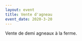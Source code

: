 ```yaml
---
layout: event
title: Vente d'agneau
event_date: 2020-3-20
---
```


Vente de demi agneaux à la ferme.
